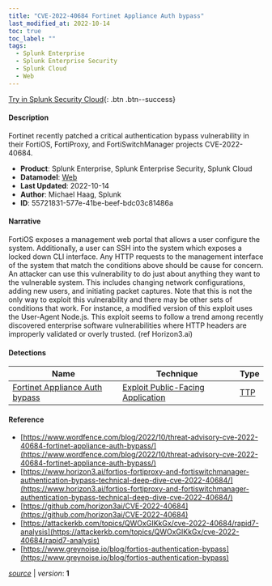 ```yaml
---
title: "CVE-2022-40684 Fortinet Appliance Auth bypass"
last_modified_at: 2022-10-14
toc: true
toc_label: ""
tags:
  - Splunk Enterprise
  - Splunk Enterprise Security
  - Splunk Cloud
  - Web
---
```


[Try in Splunk Security Cloud](https://www.splunk.com/en_us/cyber-security.html){: .btn .btn--success}

#### Description

Fortinet recently patched a critical authentication bypass vulnerability in their FortiOS, FortiProxy, and FortiSwitchManager projects CVE-2022-40684.

- **Product**: Splunk Enterprise, Splunk Enterprise Security, Splunk Cloud
- **Datamodel**: [Web](https://docs.splunk.com/Documentation/CIM/latest/User/Web)
- **Last Updated**: 2022-10-14
- **Author**: Michael Haag, Splunk
- **ID**: 55721831-577e-41be-beef-bdc03c81486a

#### Narrative

FortiOS exposes a management web portal that allows a user configure the system. Additionally, a user can SSH into the system which exposes a locked down CLI interface. Any HTTP requests to the management interface of the system that match the conditions above should be cause for concern. An attacker can use this vulnerability to do just about anything they want to the vulnerable system. This includes changing network configurations, adding new users, and initiating packet captures. Note that this is not the only way to exploit this vulnerability and there may be other sets of conditions that work. For instance, a modified version of this exploit uses the User-Agent Node.js. This exploit seems to follow a trend among recently discovered enterprise software vulnerabilities where HTTP headers are improperly validated or overly trusted. (ref Horizon3.ai)

#### Detections

| Name        | Technique   | Type         |
| ----------- | ----------- |--------------|
| [Fortinet Appliance Auth bypass](/web/a83122f2-fa09-4868-a230-544dbc54bc1c/) | [Exploit Public-Facing Application](/tags/#exploit-public-facing-application) | [TTP](https://github.com/splunk/security_content/wiki/Detection-Analytic-Types) |

#### Reference

* [https://www.wordfence.com/blog/2022/10/threat-advisory-cve-2022-40684-fortinet-appliance-auth-bypass/](https://www.wordfence.com/blog/2022/10/threat-advisory-cve-2022-40684-fortinet-appliance-auth-bypass/)
* [https://www.horizon3.ai/fortios-fortiproxy-and-fortiswitchmanager-authentication-bypass-technical-deep-dive-cve-2022-40684/](https://www.horizon3.ai/fortios-fortiproxy-and-fortiswitchmanager-authentication-bypass-technical-deep-dive-cve-2022-40684/)
* [https://github.com/horizon3ai/CVE-2022-40684](https://github.com/horizon3ai/CVE-2022-40684)
* [https://attackerkb.com/topics/QWOxGIKkGx/cve-2022-40684/rapid7-analysis](https://attackerkb.com/topics/QWOxGIKkGx/cve-2022-40684/rapid7-analysis)
* [https://www.greynoise.io/blog/fortios-authentication-bypass](https://www.greynoise.io/blog/fortios-authentication-bypass)



[*source*](https://github.com/splunk/security_content/tree/develop/stories/cve_2022_40684_fortinet_appliance_auth_bypass.yml) \| *version*: **1**